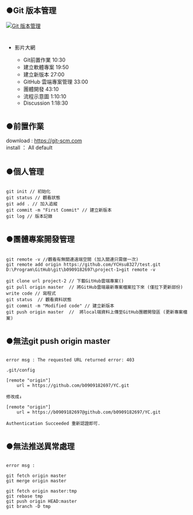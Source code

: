 # <h2>●Git 版本管理</h2>
[![Git 版本管理](https://github.com/PYRF1215/Classification/blob/master/Git/images/%E9%A6%96%E9%A0%81.png)](https://www.youtube.com/watch?v=NugoF40e6Dk)    



# 
<ul>
  <li>
  <p>影片大網</p>
  <ul>
  <li>Git前置作業 10:30</li>
  <li>建立軟體專案 19:50 </li>
  <li>建立新版本 27:00 </li>
  <li>GitHub 雲端專案管理 33:00 </li> 
  <li>團體開發 43:10</li> 
  <li>流程示意圖 1:10:10</li> 
  <li>Discussion 1:18:30</li>   
  </ul>
  </li>
</ul>

# <h2>●前置作業</h2>
download : https://git-scm.com  
install ： All default

# <h2>●個人管理</h2>
<pre><code>
git init // 初始化
git status // 觀看狀態
git add . // 加入追縱
git commit -m "First Commit" // 建立新版本
git log // 版本記錄
</code></pre>

  
# <h2>●團體專案開發管理</h2>  
<pre><code>
git remote -v //觀看有無關連遠端空間 (加入關連只需做一次)  
git remote add origin https://github.com/YCHsu8327/test.git  
D:\Program\GitHub\git\b0909182697\project-1>git remote -v  

git clone url project-2 // 下載GitHub雲端專案()
git pull origin master  // 將GitHub雲端最新專案檔案拉下來 (僅拉下更新部份)
write code // 寫程式
git status  // 觀看資料狀態
git commit -m "Modified code" // 建立新版本 
git push origin master  //  將local端資料上傳至GitHub團體開發區 (更新專案檔案)
</code></pre>


# <h2>●無法git push origin master</h2>
<pre><code>
error msg : The requested URL returned error: 403

.git/config

[remote "origin"]
	url = https://github.com/b0909182697/YC.git  

修改成↓

[remote "origin"]
	url = https://b0909182697@github.com/b0909182697/YC.git

Authentication Succeeded 重新認證即可.
</code></pre>



# <h2>●無法推送異常處理</h2>
<pre><code>
error msg : 

git fetch origin master
git merge origin master

git fetch origin master:tmp
git rebase tmp
git push origin HEAD:master
git branch -D tmp
</code></pre>



